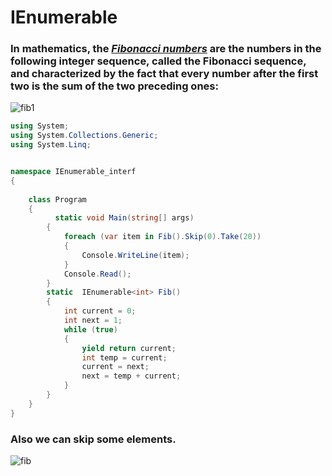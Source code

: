 # IEnumerable
<h3>In mathematics, the <a href=https://en.wikipedia.org/wiki/Fibonacci_number><b><i>Fibonacci numbers</i></b></a> are the numbers in the following integer sequence, called the Fibonacci sequence, and characterized by the fact that every number after the first two is the sum of the two preceding ones:</h3>

![fib1](https://cloud.githubusercontent.com/assets/20840005/22788983/10d6ed76-eefb-11e6-8bcb-440dd4c08dd0.jpg)


```C#
using System;
using System.Collections.Generic;
using System.Linq;


namespace IEnumerable_interf
{
    
    class Program
    {
          static void Main(string[] args)
        {
            foreach (var item in Fib().Skip(0).Take(20))
            {
                Console.WriteLine(item);
            }
            Console.Read();
        }
        static  IEnumerable<int> Fib()
        {
            int current = 0;
            int next = 1;
            while (true)
            {
                yield return current;
                int temp = current;
                current = next;
                next = temp + current;
            }
        }
    }
}
```
<h3> Also we can skip some elements.</h3>

![fib](https://cloud.githubusercontent.com/assets/20840005/22788812/785034cc-eefa-11e6-8eae-bce54738c4ec.gif)
